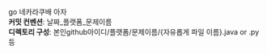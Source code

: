 go 네카라쿠배
아자
<br>
**커밋 컨벤션**: 날짜_플랫폼_문제이름
<br>
**디렉토리 구성**: 본인github아이디/플랫폼/문제이름/{자유롭게 파일 이름}.java or .py 등
